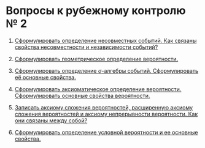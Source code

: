 # Вопросы к рубежному контролю № 2

1. [Сформулировать определение несовместных событий. Как связаны свойства
   несовместности и независимости событий?](qst-01.md)

2. [Сформулировать геометрическое определение вероятности.](qst-02.md)

3. [Сформулировать определение $\sigma$-алгебры событий. Сформулировать её
   основные свойства.](qst-03.md)

4. [Сформулировать аксиоматическое определение вероятности. Сформулировать
   основные свойства вероятности.](qst-04.md)

5. [Записать аксиому сложения вероятностей, расширенную аксиому сложения
   вероятностей и аксиому непрерывности вероятности. Как они связаны между
   собой?](qst-05.md)

6. [Сформулировать определение условной вероятности и ее основные
   свойства.](qst-06.md)
